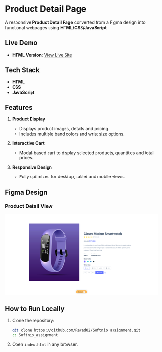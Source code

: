 # Product Detail Page

A responsive **Product Detail Page** converted from a Figma design into functional webpages using **HTML/CSS/JavaScript**

## Live Demo

- **HTML Version**: [View Live Site](https://lucky-llama-5c408b.netlify.app/)

## Tech Stack

- **HTML**
- **CSS**
- **JavaScript**

## Features

1. **Product Display**
   - Displays product images, details and pricing.
   - Includes multiple band colors and wrist size options.

2. **Interactive Cart**
   - Modal-based cart to display selected products, quantities and total prices.

3. **Responsive Design**
   - Fully optimized for desktop, tablet and mobile views.
  
## Figma Design

### Product Detail View
![Product Detail](assets/Product%20-%20detail.png)



## How to Run Locally

1. Clone the repository:
   ```bash
   git clone https://github.com/Reyad02/Softnio_assignment.git
   cd Softnio_assignment
   ```
2. Open `index.html`  in any browser.


